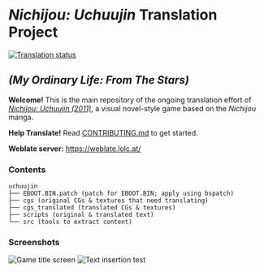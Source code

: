 # *Nichijou: Uchuujin* Translation Project
[![Translation status](https://weblate.lolc.at/widgets/uchuujin/-/svg-badge.svg)](https://weblate.lolc.at/engage/uchuujin/?utm_source=widget)

## *(My Ordinary Life: From The Stars)* 
**Welcome!** This is the main repository of the ongoing translation effort of
[*Nichijou: Uchuujin (2011)*](http://www.vridge.co.jp/consumer/nichijo-ch/), a visual novel-style game based on the *Nichijou* manga.

**Help Translate!** Read [CONTRIBUTING.md](https://github.com/noneucat/uchuujin/blob/master/CONTRIBUTING.md) to get started.

**Weblate server:** https://weblate.lolc.at/

### Contents
```
uchuujin
├── EBOOT.BIN.patch (patch for EBOOT.BIN; apply using bspatch) 
├── cgs (original CGs & textures that need translating)
├── cgs_translated (translated CGs & textures) 
├── scripts (original & translated text)
└── src (tools to extract content)
```

### Screenshots
![Game title screen](https://i.imgur.com/iluupLB.png)
![Text insertion test](https://i.imgur.com/qeiqfZK.png)
